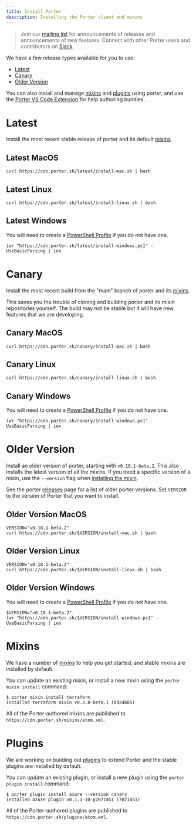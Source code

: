 ```yaml
---
title: Install Porter
description: Installing the Porter client and mixins
---
```


> Join our [mailing list] for announcements of releases and announcements of new features.
> Connect with other Porter users and contributors on [Slack].

We have a few release types available for you to use:

* [Latest](#latest)
* [Canary](#canary)
* [Older Version](#older-version)

You can also install and manage [mixins](#mixins) and [plugins](#plugins) using
porter, and use the [Porter VS Code Extension][vscode-ext] for help authoring
bundles.

[vscode-ext]: https://marketplace.visualstudio.com/items?itemName=ms-kubernetes-tools.porter-vscode
[ps-link]: https://www.howtogeek.com/126469/how-to-create-a-powershell-profile/
[mailing list]: https://groups.io/g/porter
[Slack]: /community/#slack

# Latest

Install the most recent stable release of porter and its default [mixins](#mixins).

## Latest MacOS
```
curl https://cdn.porter.sh/latest/install-mac.sh | bash
```

## Latest Linux
```
curl https://cdn.porter.sh/latest/install-linux.sh | bash
```

## Latest Windows
You will need to create a [PowerShell Profile][ps-link] if you do not have one.

```
iwr "https://cdn.porter.sh/latest/install-windows.ps1" -UseBasicParsing | iex
```

# Canary

Install the most recent build from the "main" branch of porter and its [mixins](#mixins).

This saves you the trouble of cloning and building porter and its mixin
repositories yourself. The build may not be stable but it will have new features
that we are developing.

## Canary MacOS
```
curl https://cdn.porter.sh/canary/install-mac.sh | bash
```

## Canary Linux
```
curl https://cdn.porter.sh/canary/install-linux.sh | bash
```

## Canary Windows
You will need to create a [PowerShell Profile][ps-link] if you do not have one.

```
iwr "https://cdn.porter.sh/canary/install-windows.ps1" -UseBasicParsing | iex
```

# Older Version

Install an older version of porter, starting with `v0.18.1-beta.2`. This also
installs the latest version of all the mixins. If you need a specific version of
a mixin, use the `--version` flag when [installing the mixin](#mixins).

See the porter [releases][releases] page for a list of older porter versions.
Set `VERSION` to the version of Porter that you want to install.

## Older Version MacOS
```
VERSION="v0.18.1-beta.2"
curl https://cdn.porter.sh/$VERSION/install-mac.sh | bash
```

## Older Version Linux
```
VERSION="v0.18.1-beta.2"
curl https://cdn.porter.sh/$VERSION/install-linux.sh | bash
```

## Older Version Windows
You will need to create a [PowerShell Profile][ps-link] if you do not have one.

```
$VERSION="v0.18.1-beta.2"
iwr "https://cdn.porter.sh/$VERSION/install-windows.ps1" -UseBasicParsing | iex
```

# Mixins

We have a number of [mixins](/mixins) to help you get started, and stable mixins
are installed by default.

You can update an existing mixin, or install a new mixin using the `porter mixin
install` command:

```console
$ porter mixin install terraform
installed terraform mixin v0.3.0-beta.1 (0d24b85)
```

All of the Porter-authored mixins are published to `https://cdn.porter.sh/mixins/atom.xml`.

# Plugins

We are working on building out [plugins](/plugins) to extend Porter and the stable
plugins are installed by default.

You can update an existing plugin, or install a new plugin using the `porter plugin
install` command:

```console
$ porter plugin install azure --version canary
installed azure plugin v0.1.1-10-g7071451 (7071451)
```

All of the Porter-authored plugins are published to `https://cdn.porter.sh/plugins/atom.xml`.


[releases]: https://github.com/getporter/porter/releases

